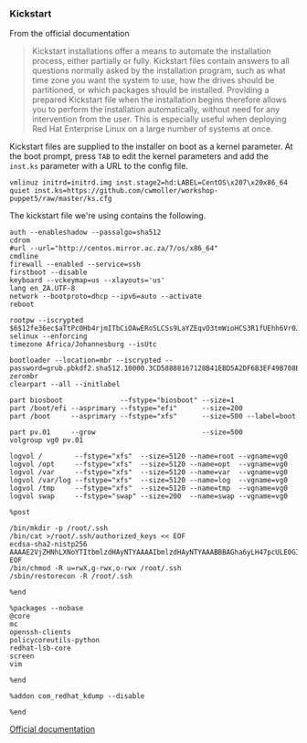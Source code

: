 ### Kickstart

From the official documentation

> Kickstart installations offer a means to automate the installation process, either partially or fully. Kickstart files contain answers to all questions normally asked by the installation program, such as what time zone you want the system to use, how the drives should be partitioned, or which packages should be installed. Providing a prepared Kickstart file when the installation begins therefore allows you to perform the installation automatically, without need for any intervention from the user. This is especially useful when deploying Red Hat Enterprise Linux on a large number of systems at once.

Kickstart files are supplied to the installer on boot as a kernel parameter. At the boot prompt, press `TAB` to edit the kernel parameters and add the `inst.ks` parameter with a URL to the config file.

`vmlinuz initrd=initrd.img inst.stage2=hd:LABEL=CentOS\x207\x20x86_64 quiet inst.ks=https://github.com/cwmoller/workshop-puppet5/raw/master/ks.cfg`

The kickstart file we're using contains the following.

```
auth --enableshadow --passalgo=sha512
cdrom
#url --url="http://centos.mirror.ac.za/7/os/x86_64"
cmdline
firewall --enabled --service=ssh
firstboot --disable
keyboard --vckeymap=us --xlayouts='us'
lang en_ZA.UTF-8
network --bootproto=dhcp --ipv6=auto --activate
reboot

rootpw --iscrypted $6$12fe36ec$aTtPc0Hb4rjmITbCiOAwERoSLCSs9LaYZEqvO3tmWioHCS3R1fUEhh6Vr0JhzO8MyS6/jF/FDRBgA9qc4QH/v/
selinux --enforcing
timezone Africa/Johannesburg --isUtc

bootloader --location=mbr --iscrypted --password=grub.pbkdf2.sha512.10000.3CD58888167128B41EBD5A2DF6B3EF49B708BCCCE28614889B93F146D4F1AD4AA7EC35376023AD8A654AD8A04F15D10CEDF8D765038F2721DF6C78E6F66EEADC.00E5876D6E704EC0D4A9502C76789523084281D38C3AF059B0F270DE9493017B6EDD2E145A1A22387B4CFC8889FD997F2909B1D92D454DD7C748D8AE1C629330
zerombr
clearpart --all --initlabel

part biosboot              --fstype="biosboot" --size=1
part /boot/efi --asprimary --fstype="efi"      --size=200
part /boot     --asprimary --fstype="xfs"      --size=500 --label=boot

part pv.01     --grow                          --size=500
volgroup vg0 pv.01

logvol /        --fstype="xfs"  --size=5120 --name=root --vgname=vg0
logvol /opt     --fstype="xfs"  --size=5120 --name=opt  --vgname=vg0
logvol /var     --fstype="xfs"  --size=5120 --name=var  --vgname=vg0
logvol /var/log --fstype="xfs"  --size=5120 --name=log  --vgname=vg0
logvol /tmp     --fstype="xfs"  --size=5120 --name=tmp  --vgname=vg0
logvol swap     --fstype="swap" --size=200  --name=swap --vgname=vg0

%post

/bin/mkdir -p /root/.ssh
/bin/cat >/root/.ssh/authorized_keys << EOF
ecdsa-sha2-nistp256 AAAAE2VjZHNhLXNoYTItbmlzdHAyNTYAAAAIbmlzdHAyNTYAAABBBAGha6yLH47pcULE0GIeTLvUOcSfBPwQjTQYlRxOTViryhhYqI8FSd0iGVFmUeryq/xQ/kaBb0Hr74rXP9oVWqg=
EOF
/bin/chmod -R u=rwX,g-rwx,o-rwx /root/.ssh
/sbin/restorecon -R /root/.ssh

%end

%packages --nobase
@core
mc
openssh-clients
policycoreutils-python
redhat-lsb-core
screen
vim

%end

%addon com_redhat_kdump --disable

%end
```


[Official documentation](https://access.redhat.com/documentation/en-us/red_hat_enterprise_linux/7/html/installation_guide/chap-kickstart-installations)
